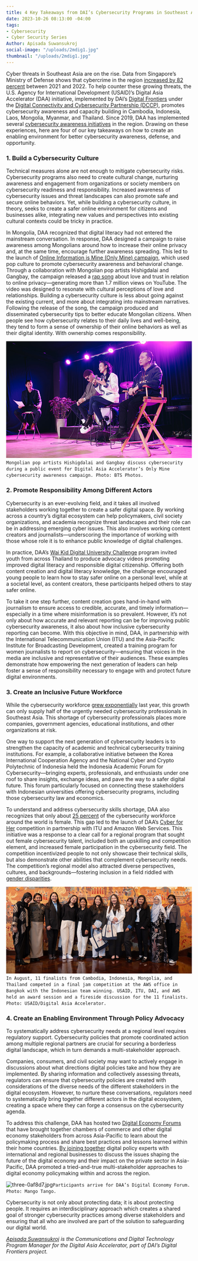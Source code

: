 ```yaml
---
title: 4 Key Takeaways from DAI’s Cybersecurity Programs in Southeast Asia and Mongolia
date: 2023-10-26 08:13:00 -04:00
tags:
- Cybersecurity
- Cyber Security Series
Author: Apisada Suwansukroj
social-image: "/uploads/2mdig1.jpg"
thumbnail: "/uploads/2mdig1.jpg"
---
```


Cyber threats in Southeast Asia are on the rise. Data from Singapore’s Ministry of Defense shows that cybercrime in the region [increased by 82 percent](https://www.japantimes.co.jp/news/2023/07/18/asia-pacific/asean-cyberattacks-operations-center/) between 2021 and 2022. To help counter these growing threats, the U.S. Agency for International Development (USAID)’s Digital Asia Accelerator (DAA) initiative, implemented by DAI’s [Digital Frontiers](https://www.dai.com/our-work/projects/worldwide-digital-frontiers-df) under the [Digital Connectivity and Cybersecurity Partnership (DCCP)](https://www.state.gov/digital-connectivity-and-cybersecurity-partnership/), promotes cybersecurity awareness and capacity building in Cambodia, Indonesia, Laos, Mongolia, Myanmar, and Thailand. Since 2019, DAA has implemented several [cybersecurity awareness initiatives](https://www.ictworks.org/effective-cybersecurity-awareness-programs/) in the region. Drawing on these experiences, here are four of our key takeaways on how to create an enabling environment for better cybersecurity awareness, defense, and opportunity. 



### 1. Build a Cybersecurity Culture
Technical measures alone are not enough to mitigate cybersecurity risks. Cybersecurity programs also need to create cultural change, nurturing awareness and engagement from organizations or society members on cybersecurity readiness and responsibility. Increased awareness of cybersecurity issues and threat landscapes can also promote safe and secure online behaviors. Yet, while building a cybersecurity culture, in theory, seeks to create a safer online environment for citizens and businesses alike, integrating new values and perspectives into existing cultural contexts could be tricky in practice. 

In Mongolia, DAA recognized that digital literacy had not entered the mainstream conversation. In response, DAA designed a campaign to raise awareness among Mongolians around how to increase their online privacy and, at the same time, encourage further awareness spreading. This led to the launch of [Online Information is Mine (Only Mine) campaign](https://www.usaid.gov/asia-regional/press-releases/feb-28-2022-usaid-launches-cybersecurity-awareness-campaign), which used pop culture to promote cybersecurity awareness and behavioral change. Through a collaboration with Mongolian pop artists Hishigdalai and Gangbay, the campaign released a [rap song](https://www.youtube.com/watch?v=gdA3PMOseto) about love and trust in relation to online privacy—generating more than 1.7 million views on YouTube. The video was designed to resonate with cultural perceptions of love and relationships. Building a cybersecurity culture is less about going against the existing current, and more about integrating into mainstream narratives. Following the release of the song, the campaign produced and disseminated cybersecurity tips to better educate Mongolian citizens. When people see how cybersecurity relates to their daily lives and well-being, they tend to form a sense of ownership of their online behaviors as well as their digital identity. With ownership comes responsibility.  

![dig1.jpg](/uploads/dig1.jpg)`Mongolian pop artists Hishigdalai and Gangbay discuss cybersecurity during a public event for Digital Asia Accelerator’s Only Mine cybersecurity awareness campaign. Photo: BTS Photos.`

### 2. Promote Responsibility Among Different Actors 
Cybersecurity is an ever-evolving field, and it takes all involved stakeholders working together to create a safer digital space. By working across a country’s digital ecosystem can help policymakers, civil society organizations, and academia recognize threat landscapes and their role can be in addressing emerging cyber issues. This also involves working content creators and journalists—underscoring the importance of working with those whose role it is to enhance public knowledge of digital challenges. 

In practice, DAA’s [Wai Kid Digital University Challenge](https://dai-global-digital.com/five-fresh-tips-to-make-digital-safety-cool-again-a-case-study-from-thailand.html) program invited youth from across Thailand to produce advocacy videos promoting improved digital literacy and responsible digital citizenship. Offering both content creation and digital literacy knowledge, the challenge encouraged young people to learn how to stay safer online on a personal level, while at a societal level, as content creators, these participants helped others to stay safer online. 

To take it one step further, content creation goes hand-in-hand with journalism to ensure access to credible, accurate, and timely information—especially in a time where misinformation is so prevalent. However, it’s not only about how accurate and relevant reporting can be for improving public cybersecurity awareness, it also about how inclusive cybersecurity reporting can become. With this objective in mind, DAA, in partnership with the International Telecommunication Union (ITU) and the Asia-Pacific Institute for Broadcasting Development, created a training program for women journalists to report on cybersecurity—ensuring that voices in the media are inclusive and representative of their audiences. These examples demonstrate how empowering the next generation of leaders can help foster a sense of responsibility necessary to engage with and protect future digital environments. 

### 3. Create an Inclusive Future Workforce
While the cybersecurity workforce [grew exponentially](https://www.securitymagazine.com/articles/98512-global-cybersecurity-workforce-grows-to-47-million) last year, this growth can only supply half of the urgently needed cybersecurity professionals in Southeast Asia. This shortage of cybersecurity professionals places more companies, government agencies, educational institutions, and other organizations at risk.
  
One way to support the next generation of cybersecurity leaders is to strengthen the capacity of academic and technical cybersecurity training institutions. For example, a collaborative initiative between the Korea International Cooperation Agency and the National Cyber and Crypto Polytechnic of Indonesia held the Indonesia Academic Forum for Cybersecurity—bringing experts, professionals, and enthusiasts under one roof to share insights, exchange ideas, and pave the way to a safer digital future. This forum particularly focused on connecting these stakeholders with Indonesian universities offering cybersecurity programs, including those cybersecurity law and economics.  

To understand and address cybersecurity skills shortage, DAA also recognizes that only about [25 percent](https://www.isc2.org/research) of the cybersecurity workforce around the world is female. This gap led to the launch of DAA’s [Cyber for Her](https://www.itu.int/net/events/eventdetails.asp?lang=en&eventid=21170) competition in partnership with ITU and Amazon Web Services. This initiative was a response to a clear call for a regional program that sought out female cybersecurity talent, included both an upskilling and competition element, and increased female participation in the cybersecurity field. The competition incentivized people to not only showcase their technical skills, but also demonstrate other abilities that complement cybersecurity needs. The competition’s regional model also attracted diverse perspectives, cultures, and backgrounds—fostering inclusion in a field riddled with [gender disparities](https://www.infosecurity-magazine.com/opinions/gender-gap-cyber-we-do/).
 
![2-c82457.jpg](/uploads/2-c82457.jpg)`In August, 11 finalists from Cambodia, Indonesia, Mongolia, and Thailand competed in a final jam competition at the AWS office in Bangkok with the Indonesian team winning. USAID, ITU, DAI, and AWS held an award session and a fireside discussion for the 11 finalists. Photo: USAID/Digital Asia Accelerator.`

### 4. Create an Enabling Environment Through Policy Advocacy
To systematically address cybersecurity needs at a regional level requires regulatory support. Cybersecurity policies that promote coordinated action among multiple regional partners are crucial for securing a borderless digital landscape, which in turn demands a multi-stakeholder approach.

Companies, consumers, and civil society may want to actively engage in discussions about what directions digital policies take and how they are implemented. By sharing information and collectively assessing threats, regulators can ensure that cybersecurity policies are created with considerations of the diverse needs of the different stakeholders in the digital ecosystem. However, to nurture these conversations, regulators need to systematically bring together different actors in the digital ecosystem, creating a space where they can forge a consensus on the cybersecurity agenda. 

To address this challenge, DAA has hosted two [Digital Economy Forums](https://www.youtube.com/watch?v=j9Zin_5sdKA) that have brought together chambers of commerce and other digital economy stakeholders from across Asia-Pacific to learn about the policymaking process and share best practices and lessons learned within their home countries. [By joining together](https://digitalpolicy.asia/digital-economy-forum-two/) digital policy experts with international and regional businesses to discuss the issues shaping the future of the digital economy and their impact on the private sector in Asia-Pacific, DAA promoted a tried-and-true multi-stakeholder approaches to digital economy policymaking within and across the region.
 
![three-0af8d7.jpg](/uploads/three-0af8d7.jpg)`Participants arrive for DAA’s Digital Economy Forum. Photo: Mango Tango.` 

Cybersecurity is not only about protecting data; it is about protecting people. It requires an interdisciplinary approach which creates a shared goal of stronger cybersecurity practices among diverse stakeholders and ensuring that all who are involved are part of the solution to safeguarding our digital world. 

*[Apisada Suwansukroj](https://www.linkedin.com/in/apisada-suwansukroj/) is the Communications and Digital Technology Program Manager for the Digital Asia Accelerator, part of DAI’s Digital Frontiers project.*